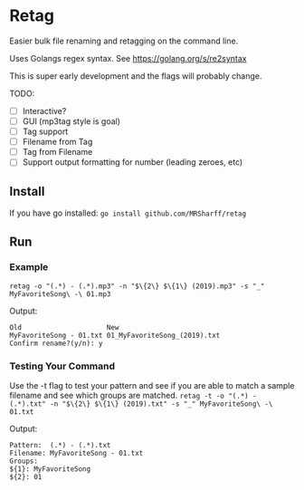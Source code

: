 # Retag
Easier bulk file renaming and retagging on the command line.

Uses Golangs regex syntax. See https://golang.org/s/re2syntax

This is super early development and the flags will probably change.

TODO:
- [ ] Interactive?
- [ ] GUI (mp3tag style is goal)
- [ ] Tag support
- [ ] Filename from Tag
- [ ] Tag from Filename
- [ ] Support output formatting for number (leading zeroes, etc)

## Install
If you have go installed:
`go install github.com/MRSharff/retag`

## Run

### Example
`retag -o "(.*) - (.*).mp3" -n "$\{2\} $\{1\} (2019).mp3" -s "_" MyFavoriteSong\ -\ 01.mp3`

Output:

```
Old                     New
MyFavoriteSong - 01.txt 01_MyFavoriteSong_(2019).txt
Confirm rename?(y/n): y
```

### Testing Your Command
Use the -t flag to test your pattern and see if you are able to match a sample filename and see which groups are matched.
`retag -t -o "(.*) - (.*).txt" -n "$\{2\} $\{1\} (2019).txt" -s "_" MyFavoriteSong\ -\ 01.txt`

Output:

```
Pattern:  (.*) - (.*).txt
Filename: MyFavoriteSong - 01.txt
Groups: 
${1}: MyFavoriteSong
${2}: 01
```
